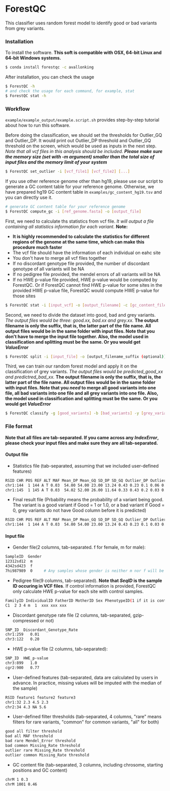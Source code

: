 # ForestQC

This classifier uses random forest model to identify good or bad variants from grey variants.

### Installation
To install the software. **This soft is compatible with OSX, 64-bit Linux and 64-bit Windows systems.**
```sh
$ conda install forestqc -c avallonking
```

After installation, you can check the usage 
```sh
$ ForestQC -h
# and check the usage for each command, for example, stat
$ ForestQC stat -h
```

### Workflow
```example/example_output/example.script.sh``` provides step-by-step tutorial about how to run this software.

Before doing the classification, we should set the thresholds for Outlier_GQ and Outlier_DP. It would print out Outlier_DP threshold and Outlier_GQ threshold on the screen, which would be used as inputs in the next step. *Note that all vcf files in this analysis should be included. **Please make sure the memory size (set with -m argument) smaller than the total size of input files and the memory limit of your system***
```sh
$ ForestQC set_outlier -i [vcf_file1] [vcf_file2] [...]
```

If you use other reference genome other than hg19, please use our script to generate a GC content table for your reference genome. Otherwise, we have prepared hg19 GC content table in ```examples/gc_content_hg19.tsv``` and you can directly use it.
```sh
# generate GC content table for your reference genome
$ ForestQC compute_gc -i [ref_genome.fasta] -o [output_file]
```

First, we need to calculate ths statistics from vcf file. *It will output a file containing all statistics information for each variant.* **Note:**
 - **It is highly recommended to calculate the statistics for different regions of the genome at the same time, which can make this procedure much faster**
 - The vcf file should have the information of each individual on eahc site
 - You don't have to merge all vcf files together
 - If no discordant genotype file provided, the number of discordant genotype of all variants will be NA
 - If no pedigree file provided, the mendel errors of all variants will be NA
 - If no HWE p-value file provided, HWE p-value would be computed by ForestQC. Or if ForestQC cannot find HWE p-value for some sites in the provided HWE p-value file, ForestQC would compute HWE p-value for those sites

```sh
$ ForestQC stat -i [input_vcf] -o [output_filename] -c [gc_content_file] -g [gender_file(optional)] -p [ped_file (optional)] -d [discordant_genotype_file (optional)] -w [hwe_file(optional)] --gq [Outlier_GQ] --dp [Outlier_DP] -af [user_defined_features_file (optional)]
```

Second, we need to divide the dataset into good, bad and grey variants. *The output files would be three: good.xx, bad.xx and grey.xx.* **The output filename is only the suffix, that is, the latter part of the file name. All output files would be in the same folder with input files. Note that you don't have to merge the input file together. Also, the model used in classification and splitting must be the same. Or you would get *ValueError***

```sh
$ ForestQC split -i [input_file] -o [output_filename_suffix (optional)] -t [user_defined_threshold_file (optional)] -af [user_defined_features_names (if user-defined features added in last step, this is required)]
```

Third, we can train our random forest model and apply it on the classification of grey variants. *The output files would be predicted_good_xx and predictred_bad_xx.* **The output filename is only the suffix, that is, the latter part of the file name. All output files would be in the same folder with input files. Note that you *need* to merge all good variants into one file, all bad variants into one file and all grey variants into one file. Also, the model used in classification and splitting must be the same. Or you would get *ValueError***

```sh
$ ForestQC classify -g [good_variants] -b [bad_variants] -y [grey_variants] -o [output_filename_suffix (optional)] -t [probability_threshold (optional)] -af [user_defined_features_names (optional)]
```

### File format
**Note that all files are tab-separated. If you came across any *IndexError*, please check your input files and make sure they are all tab-separated.**
#### Output file
 - Statistics file (tab-separated, assuming that we included user-defined features)
```sh
RSID CHR POS REF ALT MAF Mean_DP Mean_GQ SD_DP SD_GQ Outlier_DP Outlier_GQ Discordant_Geno Mendel_Error Missing_Rate HWE ABHet ABHom GC user-defined_feature1 user-defined_feature2
chr1:144  1 144 A T 0.03  54.00 54.00 23.00 13.24 0.43 0.23 0.1 0.06 0.01 1.0 0.45 0.99 0.435 2.0 4.3
chr1:145  1 145 A T 0.03  54.02 52.00 26.00 11.64 0.33 0.43 0.2 0.03 0.03 1.0 0.49 0.98 0.435 NA 4.3
```

 - Final result file (Prbability means the probability of a variant being good. The variant is a good variant if Good = 1 or 1.0, or a bad variant if Good = 0, grey variants do not have Good column before it is predicted)
```sh
RSID CHR POS REF ALT MAF Mean_DP Mean_GQ SD_DP SD_GQ Outlier_DP Outlier_GQ Discordant_Geno Mendel_Error Missing_Rate HWE ABHet ABHom GC user-defined_feature1 user-defined_feature2 Probability Good
chr1:144  1 144 A T 0.03  54.00 54.00 23.00 13.24 0.43 0.23 0.1 0.03 0.01 1.0 0.45 0.99 0.435 2.0 4.3 1
```
 
#### Input file
 - Gender file(2 columns, tab-separated. f for female, m for male):
```sh
SampleID  Gender
12312sd12  m
4342sd423  f
7hi987989  0     # Any samples whose gender is neither m nor f will be ignored
```

 - Pedigree file(9 columns, tab-separated). **Note that *SeqID* is the sample ID occuring in VCF files**. If control information is provided, ForestQC only calculate HWE p-value for each site with control samples.
```sh
FamilyID IndividualID FatherID MotherID Sex PhenotypeID(1 if it is control) DBPID SamID SeqID
C1  2 3 4 m  1  xxx xxx xxx
```

 - Discordant genotype rate file (2 columns, tab-separated, gzip-compressed or not)
```sh
SNP_ID  Discordant_Genotype_Rate
chr1:259   0.01
chr3:122   0.20
```

 - HWE p-value file (2 columns, tab-separated):
```sh
SNP_ID  HWE_p-value
chr3:899   1.0
cgr2:900   0.77
```

- User-defined features (tab-separated, data are calculated by users in advance. In practice, missing values will be imputed with the median of the sample)
```sh
RSID feature1 feature2 feature3
chr1:32 2.3 4.5 2.3
chr2:34 4.3 NA 5.6
```

- User-defined filter thresholds (tab-separated, 4 columns, "rare" means filters for rare variants, "common" for common variants, "all" for both)
```sh
good all filter threshold
bad all MAF threshold
bad rare Mendel_Error threshold
bad common Missing_Rate threshold
outlier rare Missing_Rate threshold
outlier common Missing_Rate threshold
```

- GC content file (tab-separated, 3 columns, including chrosome, starting positions and GC content)
```sh
chrM 1 0.3
chrM 1001 0.46
```
  
<!--
# Sample-level QC

This approach can detect samples with abnormal mean and standard deviation of sequencing depth, basd on the linear relationship between them. It can also find sample with extreme value of ABHet (0.4 <= ABHet <= 0.6 is consider as normal in default).

### Requirements
 - Software: python > 3.3, R >= 3.3.0
 - Packages(python): pandas, numpy
 - Packages(R): car, data.table

To install python packages:
```sh
$ pip3 install -r $YOUR_PATH/classifier/requirements.txt
```

To install R packages:
```sh
$ R
>>> install.packages(c("car", "data.table"))
```

### Usage
Sample usage is shown in ```./abnormal_sample_detection/scripts/sample.dp.abhet.stat.sh``` and ```./abnormal_sample_detection/scripts/outlier.detection.sh```. For simple usage, user can directly use these shell script for analysis on Hoffman2, but make sure to change some specific variables for your purpose. *Change the variables in these shell scripts:*
  - ```./abnormal_sample_detection/scripts/sample.dp.abhet.stat.sh```:
    - PATH for Hoffman2 log file (line 3)
    - Job array (line 6)
    - ```$indexfile``` (line 13)
    - ```$dir``` for vcf files (line 14)
    - ```$file_prefix``` for the prefix shared by all vcf files (line 15)
    - ```$outdir``` for the directory to store output files (line 16)
    - ```$depth_stat_script``` for the PATH of '''poolDP.py''' (line 17)
    - ```$abhet_stat_script``` for the PATH of '''calculate_sampleAB.py''' (line 18)
  - ```./abnormal_sample_detection/scripts/outlier.detection.sh```:
    - PATH for Hoffman2 log file (line 3)
    - ```$outdir``` for output directory
    - ```$dp_file_list``` and ```$abhet_file_list``` for the file list of all intermediate output files (line 10 and 11)
    - ```$find_outlier_abhet_script``` and ```$find_outlier_depth_script``` for the PATH of '''sh find_outlier_abhet.R''' and '''sh find_outlier_dp.R'''

For normal usage, please follow the 2 steps below:
  - Step1: Pool variants depth together into sliding windows of fixed size. And extract allele information from vcf files. **It is better to ignore chromosome X**.
  ```sh
  $ python3 ./abnormal_sample_detection/scripts/poolDP.py [vcf_file] [output_file] [window_size]
  $ python3 ./abnormal_sample_detection/scripts/calculate_sampleAB.py [vcf_file] [output_file]
  ```
  - Step2: Find outlier samples from mean and sd of depth, and ABHet.
  ```sh
  $ Rscript ./abnormal_sample_detection/scripts/find_outlier_dp.R [dp_file_list] [output_file] [png_file]
  $ Rscript ./abnormal_sample_detection/scripts/find_outlier_abhet.R [abhet_file_list] [output_file]
  ```

### Output
It will have temporary output and final output:
 - Temporary output:
   CSV files with depth information and CSV files with alllele counts.
 - Final ouput:
   TSV files with Mean, SD of depth and ABHet for each sample (need to concatenate output from 2 R programs with command paste). And a png file with a linear regression plot of Mean and SD, where outliers are labeled as red points.

### File format
  - file list (files are separated by \n)
  ```sh
  file1
  file2
  file3
  ```

  - depth file (comma separated, region_size is the number of variants in that region):
  ```sh
  ,sample1,sample2,sample3,region_size
  1,34.5,24.1,23.3,2423
  2,13,23,14.4,333
  ```

  - abhet file (comma separated):
  ```sh
  ,sample1,sample2,sample3
  ALT,325,2235,235
  REF,2342,1414,355
  ```

  - final output (tab separated):
  ```sh
           Mean  SD  ABHet
  sample1  24     8   0.4
  sample2  34     2   0.5
  ```
-->
